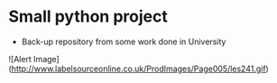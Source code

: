 # Small python project

* Back-up repository from some work done in University

![Alert Image]
(http://www.labelsourceonline.co.uk/ProdImages/Page005/les241.gif)
